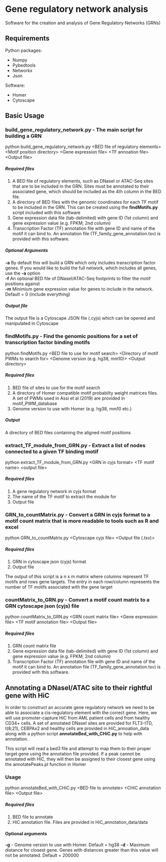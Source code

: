 # Gene regulatory network analysis

Software for the creation and analysis of Gene Regulatory Networks (GRNs)

Requirements
----------
Python packages:
* Numpy
* Pybedtools
* Networkx
* Json

Software:
* Homer
* Cytoscape

Basic Usage
----------
### <b>build_gene_regulatory_network.py</b> - The main script for building a GRN

python build_gene_regulatory_network.py \<BED file of regulatory elements\> \<Motif position directory\> \<Gene expression file\> \<TF annoation file\> \<Output file\>

##### Required files
1. A BED file of regulatory elements, such as DNaseI or ATAC-Seq sites that are to be included in the GRN. Sites must be annotated to their associated gene, which should be included as the 4th column in the BED file.
2. A directory of BED files with the genomic coordinates for each TF motif to be included in the GRN. This can be created using the <b>findMotifs.py</b> script included with this software
3. Gene expression data file (tab-delimited) with gene ID (1st column) and gene expression value (e.g. FPKM; 2nd column)
4. Transcription Factor (TF) annotation file with gene ID and name of the motif it can bind to. An annotation file (TF_family_gene_annotation.tsv) is provided with this software.

##### Optional Arguments
<b>-a</b> By default this will build a GRN which only includes transcription factor genes. If you would like to build the full network, which includes all genes, use the <b>-a</b> option<br>
<b>-f</b> An optional BED file of DNaseI/ATAC-Seq footprints to filter the motif positions against<br>
<b>-m</b> Minimium gene expression value for genes to include in the network. Default = 0 (include everything)

##### Output file
The output file is a Cytoscape JSON file (.cyjs) which can be opened and manipulated in Cytoscape

### <b>findMotifs.py</b> - Find the genomic positions for a set of transcription factor binding motifs

python findMotifs.py \<BED file to use for motif search\> \<Directory of motif PWMs to search for\> \<Genome version (e.g. hg38, mm10)\> \<Output directory\>

##### Required files
1. BED file of sites to use for the motif search
2. A directory of Homer compatible motif probabilty weight matrices files. A set of PWMs used in Assi et al (2019) are provided in motif_PWM_database
3. Genome version to use with Homer (e.g. hg38, mm10 etc.)

##### Output
A directory of BED files containing the aligned motif positions


### <b>extract_TF_module_from_GRN.py</b> - Extract a list of nodes connected to a given TF binding motif

python extract_TF_module_from_GRN.py \<GRN in cyjs format\> \<TF motif name\> \<output file\>

##### Required files
1. A gene regulatory network in cyjs format
2. The name of the TF motif to extract the module for
3. Output file

### <b>GRN_to_countMatrix.py</b> - Convert a GRN in cyjs format to a motif count matrix that is more readable to tools such as R and excel

python GRN_to_countMatrix.py \<Cytoscape cyjs file\> \<Output file (.tsv)\>

##### Required files
1. GRN in cytoscape json (cyjs) format
2. Output file

The output of this script is a n x m matrix where columns represent TF motifs and rows gene targets. The entry in each row/column represents the number of TF motifs associated with the gene target

### <b>countMatrix_to_GRN.py</b> - Convert a motif count matrix to a GRN cytoscape json (cyjs) file

python countMatrix_to_GRN.py \<GRN count matrix file\> \<Gene expression file\> \<TF motif annotation file\> \<Output file\>

##### Required files
1. GRN count matrix file
2. Gene expression data file (tab-delimited) with gene ID (1st column) and gene expression value (e.g. FPKM; 2nd column)
3. Transcription Factor (TF) annotation file with gene ID and name of the motif it can bind to. An annotation file (TF_family_gene_annotation.tsv) is provided with this software.

Annotating a DNaseI/ATAC site to their rightful gene with HiC
----------
<p>In order to construct an accurate gene regulatory network we need to be able to associate a cis-regulatory element with the correct gene. Here, we will use promoter-capture HiC from AML patient cells and from healthy CD34+ cells. A set of annotated DNaseI sites are provided for FLT3-ITD, t(8;21), CEBPAx2 and healthy cells are provided in HiC_annoation_data along with a python script <b>annotateBed_with_CHiC.py</b> to help with annotation.</p>

<p>This script will read a bed3 file and attempt to map them to their proper target gene using the annotation file provided. If a peak cannot be annotated with HiC, they will then be assigned to their closest gene using the annotatePeaks.pl function in Homer</p>

### Usage

python annotateBed_with_CHiC.py \<BED file to annotate\> \<CHiC annotation file\> \<Output file\>

##### Required files
1. BED file to annotate
2. HiC annotation file. Files are provided in HiC_annotation_data/data

#### Optional arguments
<b>-g</b> - Genome version to use with Homer. Default = hg38
<b>-d</b> - Maximum distance for closest gene. Genes with distances greater than this value will not be annotated. Default = 200000

